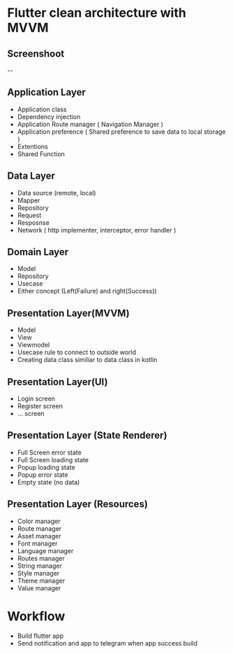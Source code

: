 # Flutter clean architecture with MVVM

## Screenshoot 
--

## Application Layer
- Application class
- Dependency injection
- Application Route manager ( Navigation Manager )
- Application preference ( Shared preference to save data to local storage )
- Extentions
- Shared Function

## Data Layer
- Data source (remote, local)
- Mapper
- Repository
- Request
- Resposnse
- Network ( http implementer, interceptor, error handler )

## Domain Layer
- Model
- Repository
- Usecase
- Either concept (Left(Failure) and right(Success))

## Presentation Layer(MVVM)
- Model
- View
- Viewmodel
- Usecase rule to connect to outside world
- Creating data class similiar to data class in kotlin 

## Presentation Layer(UI)
- Login screen
- Register screen
- ... screen

## Presentation Layer (State Renderer)
- Full Screen error state
- Full Screen loading state
- Popup loading state
- Popup error state
- Empty state (no data)

## Presentation Layer (Resources)
- Color manager
- Route manager
- Asset manager
- Font manager
- Language manager
- Routes manager
- String manager
- Style manager
- Theme manager
- Value manager

# Workflow
- Build flutter app
- Send notification and app to telegram when app success build  
